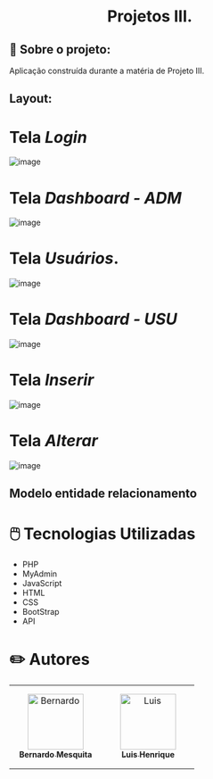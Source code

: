 <h1 align="center">
Projetos III.
</h1>

## 📖 Sobre o projeto:

Aplicação construída durante a matéria de Projeto III.

## Layout:

# Tela *Login*

![image](https://github.com/LuisiTxrror/Projeto3/assets/121141327/74220856-006b-4e90-8648-3b30c62317d5)

# Tela *Dashboard - ADM*

![image](https://github.com/LuisiTxrror/Projeto3/assets/121141327/bba6037c-2a6d-4ba6-a14a-95dab9f8e456)

# Tela *Usuários*.

![image](https://github.com/LuisiTxrror/Projeto3/assets/121141327/1de778f8-d245-48b2-b50b-f88fb454d922)

# Tela *Dashboard - USU*

![image](https://github.com/LuisiTxrror/Projeto3/assets/121141327/46556ad7-c3ed-4d0d-8181-9dc39d1c02bf)

# Tela *Inserir*

![image](https://github.com/LuisiTxrror/Projeto3/assets/121141327/046e8ed0-76b8-425b-9f7d-f9fa50510469)

# Tela *Alterar*

![image](https://github.com/LuisiTxrror/Projeto3/assets/121141327/12f99f89-5efd-4b28-909f-2a3b327af685)


## Modelo entidade relacionamento


# 🖱️ Tecnologias Utilizadas
- PHP
- MyAdmin
- JavaScript
- HTML
- CSS
- BootStrap
- API

# ✏️ Autores


<table>
<tr>
    <td align="center" style="word-wrap: break-word; width: 150.0; height: 150.0">
        <a href=https://github.com/BeeMesquitaa>
            <img src=https://avatars.githubusercontent.com/u/121141327?v=4 width="100;"  alt=Bernardo Mesquita/>
            <br />
            <sub style="font-size:14px; text-decoration: none"><b>Bernardo Mesquita</b></sub>
        </a>
    </td>
    <td align="center" style="word-wrap: break-word; width: 150.0; height: 150.0">
        <a href=https://github.com/LuisiTxrror>
            <img src=https://avatars.githubusercontent.com/u/127360853?v=4 width="100;"  alt=Luis Henrique />
            <br />
            <sub style="font-size:14px; text-decoration: none"><b>Luis Henrique</b></sub>
        </a>
    </td>


